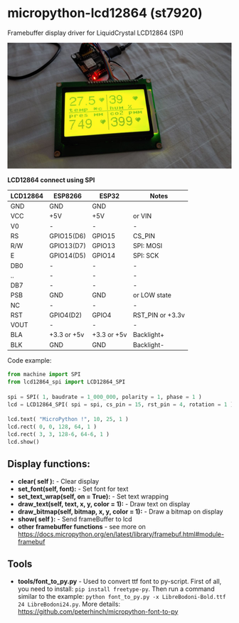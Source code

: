 # micropython-lcd12864 (st7920)
Framebuffer display driver for LiquidCrystal LCD12864 (SPI)

![Image](./photo/lcd12864.jpg)

**LCD12864 connect using SPI**

|LCD12864|ESP8266|ESP32|Notes|
| ------ | ------ |------ | ----- |
|GND|GND|GND|  |
|VCC|+5V|+5V| or VIN |
|V0|-|-|-|
|RS|GPIO15(D6)|GPIO15|CS_PIN|
|R/W|GPIO13(D7)| GPIO13 |  SPI: MOSI |
|E|GPIO14(D5)| GPIO14 |  SPI: SCK |
|DB0|-|-|-|
|..|-|-|-|
|DB7|-|-|-|
|PSB|GND|GND|or LOW state|
|NC|-|-|-|
|RST|GPIO4(D2)|GPIO4|RST_PIN or +3.3v|
|VOUT|-|-|-|
|BLA|+3.3 or +5v|+3.3 or +5v|Backlight+|
|BLK|GND|GND|Backlight-|

Code example:

```python
from machine import SPI
from lcd12864_spi import LCD12864_SPI

spi = SPI( 1, baudrate = 1_000_000, polarity = 1, phase = 1 )
lcd = LCD12864_SPI( spi = spi, cs_pin = 15, rst_pin = 4, rotation = 1 )

lcd.text( "MicroPython !", 10, 25, 1 )
lcd.rect( 0, 0, 128, 64, 1 )
lcd.rect( 3, 3, 128-6, 64-6, 1 )
lcd.show()
```
## Display functions:
* **clear( self ):** - Clear display
* **set_font(self, font):** - Set font for text
* **set_text_wrap(self, on = True):** - Set text wrapping
* **draw_text(self, text, x, y, color = 1):** - Draw text on display
* **draw_bitmap(self, bitmap, x, y, color = 1):** - Draw a bitmap on display
* **show( self ):** - Send frameBuffer to lcd
* **other framebuffer functions** - see more on https://docs.micropython.org/en/latest/library/framebuf.html#module-framebuf

## Tools
* **tools/font_to_py.py** - Used to convert ttf font to py-script. First of all, you need to install: `pip install freetype-py`. Then run a command similar to the example: `python font_to_py.py -x LibreBodoni-Bold.ttf 24 LibreBodoni24.py`. More details: https://github.com/peterhinch/micropython-font-to-py



